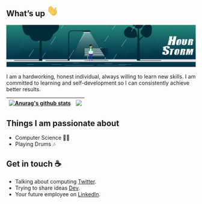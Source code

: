 ## What’s up <img src="https://github.com/jonathan-felicity/jonathan-felicity/blob/main/resource/wave.gif" width="30px" height="30px">

![Jonathan Felicity](https://github.com/jonathan-felicity/jonathan-felicity/blob/main/resource/code%20storm.gif)

I am a hardworking, honest individual, always willing to learn new skills. I am committed to learning and self-development so I can consistently achieve better results.



| <a href="https://github.com/jonathan-felicity/github-readme-stats"><img align="center" src="https://github-readme-stats.vercel.app/api?username=jonathan-felicity&show_icons=true&include_all_commits=true&theme=buefy&hide_border=true" alt="Anurag's github stats" /></a> | <a href="https://github.com/jonathan-felicity/github-readme-stats"><img align="center" src="https://github-readme-stats.vercel.app/api/top-langs/?username=jonathan-felicity&layout=compact&theme=buefy&hide_border=true" /></a> |
| ------------- | ------------- |


## Things I am passionate about

- Computer Science 🤷‍♀️
- Playing Drums 🎶

## Get in touch :coffee:

- Talking about computing [Twitter](https://twitter.com/jfmurum).
- Trying to share ideas [Dev](https://dev.to/jonathanfelicity).
- Your future employee on [LinkedIn](https://www.linkedin.com/in/jonathan-felicity/).


